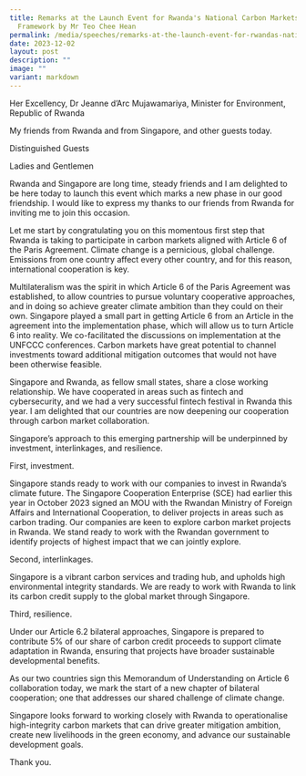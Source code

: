 ```yaml
---
title: Remarks at the Launch Event for Rwanda's National Carbon Markets
  Framework by Mr Teo Chee Hean
permalink: /media/speeches/remarks-at-the-launch-event-for-rwandas-national-carbon-markets-framework/
date: 2023-12-02
layout: post
description: ""
image: ""
variant: markdown
---
```

Her Excellency, Dr Jeanne d’Arc Mujawamariya, Minister for Environment, Republic of Rwanda 

My friends from Rwanda and from Singapore, and other guests today.

Distinguished Guests

Ladies and Gentlemen

Rwanda and Singapore are long time, steady friends and I am delighted to be here today to launch this event which marks a new phase in our good friendship. I would like to express my thanks to our friends from Rwanda for inviting me to join this occasion.

Let me start by congratulating you on this momentous first step that Rwanda is taking to participate in carbon markets aligned with Article 6 of the Paris Agreement. Climate change is a pernicious, global challenge. Emissions from one country affect every other country, and for this reason, international cooperation is key.

Multilateralism was the spirit in which Article 6 of the Paris Agreement was established, to allow countries to pursue voluntary cooperative approaches, and in doing so achieve greater climate ambition than they could on their own. Singapore played a small part in getting Article 6 from an Article in the agreement into the implementation phase, which will allow us to turn Article 6 into reality. We co-facilitated the discussions on implementation at the UNFCCC conferences. Carbon markets have great potential to channel investments toward additional mitigation outcomes that would not have been otherwise feasible.

Singapore and Rwanda, as fellow small states, share a close working relationship. We have cooperated in areas such as fintech and cybersecurity, and we had a very successful fintech festival in Rwanda this year. I am delighted that our countries are now deepening our cooperation through carbon market collaboration. 

Singapore’s approach to this emerging partnership will be underpinned by investment, interlinkages, and resilience.

First, investment. 

Singapore stands ready to work with our companies to invest in Rwanda’s climate future. The Singapore Cooperation Enterprise (SCE) had earlier this year in October 2023 signed an MOU with the Rwandan Ministry of Foreign Affairs and International Cooperation, to deliver projects in areas such as carbon trading. Our companies are keen to explore carbon market projects in Rwanda. We stand ready to work with the Rwandan government to identify projects of highest impact that we can jointly explore. 

Second, interlinkages. 

Singapore is a vibrant carbon services and trading hub, and upholds high environmental integrity standards. We are ready to work with Rwanda to link its carbon credit supply to the global market through Singapore. 

Third, resilience. 

Under our Article 6.2 bilateral approaches, Singapore is prepared to contribute 5% of our share of carbon credit proceeds to support climate adaptation in Rwanda, ensuring that projects have broader sustainable developmental benefits. 

As our two countries sign this Memorandum of Understanding on Article 6 collaboration today, we mark the start of a new chapter of bilateral cooperation; one that addresses our shared challenge of climate change.

Singapore looks forward to working closely with Rwanda to operationalise high-integrity carbon markets that can drive greater mitigation ambition, create new livelihoods in the green economy, and advance our sustainable development goals.

Thank you.